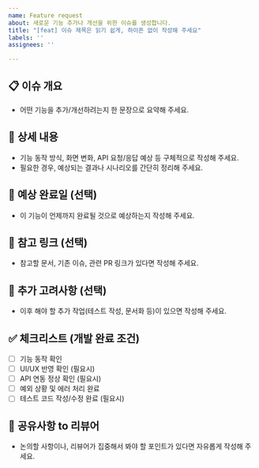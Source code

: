 ```yaml
---
name: Feature request
about: 새로운 기능 추가나 개선을 위한 이슈를 생성합니다.
title: "[feat] 이슈 제목은 읽기 쉽게, 하이픈 없이 작성해 주세요"
labels: ''
assignees: ''

---
```


## 📋 이슈 개요
- 어떤 기능을 추가/개선하려는지 한 문장으로 요약해 주세요.

## 📍 상세 내용
- 기능 동작 방식, 화면 변화, API 요청/응답 예상 등 구체적으로 작성해 주세요.
- 필요한 경우, 예상되는 결과나 시나리오를 간단히 정리해 주세요.

## 📅 예상 완료일 (선택)
- 이 기능이 언제까지 완료될 것으로 예상하는지 작성해 주세요.

## 🔗 참고 링크 (선택)
- 참고할 문서, 기존 이슈, 관련 PR 링크가 있다면 작성해 주세요.

## 🚩 추가 고려사항 (선택)
- 이후 해야 할 추가 작업(테스트 작성, 문서화 등)이 있으면 작성해 주세요.

## ✅ 체크리스트 (개발 완료 조건)
- [ ] 기능 동작 확인
- [ ] UI/UX 반영 확인 (필요시)
- [ ] API 연동 정상 확인 (필요시)
- [ ] 예외 상황 및 에러 처리 완료
- [ ] 테스트 코드 작성/수정 완료 (필요시)

## 💬 공유사항 to 리뷰어
- 논의할 사항이나, 리뷰어가 집중해서 봐야 할 포인트가 있다면 자유롭게 작성해 주세요.
